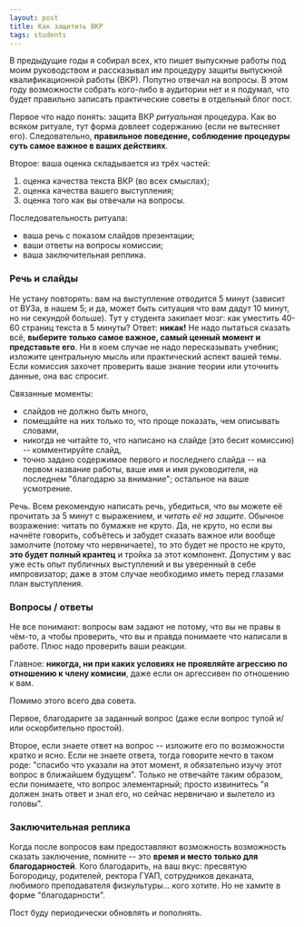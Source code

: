 ```yaml
---
layout: post
title: Как защитить ВКР
tags: students
---
```


В предыдущие годы я собирал всех, кто пишет выпускные работы под моим руководством и рассказывал им процедуру защиты выпускной квалификационной работы (ВКР). Попутно отвечал на вопросы. В этом году возможности собрать кого-либо в аудитории нет и я подумал, что будет правильно записать практические советы в отдельный блог пост. 

Первое что надо понять: защита ВКР _ритуальная_ процедура. Как во всяком ритуале, тут форма довлеет содержанию (если не вытесняет его). Следовательно, __правильное поведение, соблюдение процедуры суть самое важное в ваших действиях__. 

Второе: ваша оценка складывается из трёх частей:

1. оценка качества текста ВКР (во всех смыслах);
2. оценка качества вашего выступления; 
3. оценка того как вы отвечали на вопросы. 

Последовательность ритуала: 

- ваша речь с показом слайдов презентации;
- ваши ответы на вопросы комиссии;
- ваша заключительная реплика. 

### Речь и слайды

Не устану повторять: вам на выступление отводится 5 минут (зависит от ВУЗа, в нашем 5; и да, может быть ситуация что вам дадут 10 минут, но ни секундой больше). Тут у студента закипает мозг: как уместить 40-60 страниц текста  в 5 минуты? Ответ: __никак!__ Не надо пытаться сказать всё, __выберите только самое важное, самый ценный момент и представьте его__. Ни в коем случае не надо пересказывать учебник; изложите центральную мысль или практический аспект вашей темы. Если комиссия захочет проверить ваше знание теории или уточнить данные, она вас спросит. 

Связанные моменты: 

- слайдов не должно быть много, 
- помещайте на них только то, что проще показать, чем описывать словами, 
- никогда не читайте то, что написано на слайде (это бесит комиссию) -- комментируйте слайд, 
- точно задано содержимое первого и последнего слайда -- на первом название работы, ваше имя и имя руководителя, на последнем "благодарю за внимание"; остальное на ваше усмотрение. 

Речь. Всем рекомендую написать речь, убедиться, что вы можете её прочитать за 5 минут с выражением, и _читать её на защите_. Обычное возражение: читать по бумажке не круто. Да, не круто, но если вы начнёте говорить, собъётесь и забудет сказать важное или вообще замолчите (потому что нервничаете), то это будет не просто не круто, __это будет полный крантец__ и тройка за этот компонент. Допустим у вас уже есть опыт публичных выступлений и вы уверенный в себе импровизатор; даже в этом случае необходимо иметь перед глазами план выступления. 

### Вопросы / ответы

Не все понимают: вопросы вам задают не потому, что вы не правы в чём-то, а чтобы проверить, что вы и правда понимаете что написали в работе. Плюс надо проверить ваши реакции. 

Главное: __никогда, ни при каких условиях не проявляйте агрессию по отношению к члену комисии__, даже если он аргессивен по отношению к вам. 

Помимо этого всего два совета. 

Первое, благодарите за заданный вопрос (даже если вопрос тупой и/или оскорбительно простой). 

Второе, если знаете ответ на вопрос -- изложите его по возможности кратко и ясно. Если не знаете ответа, тогда говорите нечто в таком роде: "спасибо что указали на этот момент, я обязательно изучу этот вопрос в ближайшем будущем". Только не отвечайте таким образом, если понимаете, что вопрос элементарный; просто извинитесь "я должен знать ответ и знал его, но сейчас нервничаю и вылетело из головы". 

### Заключительная реплика 

Когда после вопросов вам предоставляют возможность возможность сказать заключение, помните -- это __время и место только для благодарностей__. Кого благодарить, на ваш вкус: пресвятую Богородицу, родителей, ректора ГУАП, сотрудников деканата, любимого преподавателя физкультуры... кого хотите. Но не хамите в форме "благодарности". 

Пост буду периодически обновлять и пополнять. 
